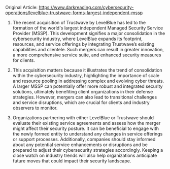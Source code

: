Original Article: https://www.darkreading.com/cybersecurity-operations/levelblue-trustwave-forms-largest-independent-mssp

1) The recent acquisition of Trustwave by LevelBlue has led to the formation of the world's largest independent Managed Security Service Provider (MSSP). This development signifies a major consolidation in the cybersecurity industry, where LevelBlue expands its footprint, resources, and service offerings by integrating Trustwave’s existing capabilities and clientele. Such mergers can result in greater innovation, a more comprehensive service suite, and enhanced security measures for clients.

2) This acquisition matters because it illustrates the trend of consolidation within the cybersecurity industry, highlighting the importance of scale and resource pooling in addressing complex and evolving cyber threats. A larger MSSP can potentially offer more robust and integrated security solutions, ultimately benefiting client organizations in their defense strategies. However, mergers can also lead to transitional challenges and service disruptions, which are crucial for clients and industry observers to monitor.

3) Organizations partnering with either LevelBlue or Trustwave should evaluate their existing service agreements and assess how the merger might affect their security posture. It can be beneficial to engage with the newly formed entity to understand any changes in service offerings or support processes. Additionally, companies should stay informed about any potential service enhancements or disruptions and be prepared to adjust their cybersecurity strategies accordingly. Keeping a close watch on industry trends will also help organizations anticipate future moves that could impact their security landscape.